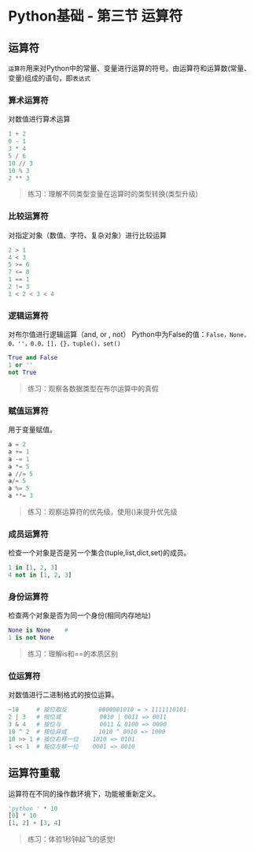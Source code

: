 # Python基础 - 第三节 运算符

## 运算符
`运算符`用来对Python中的常量、变量进行运算的符号。由运算符和运算数(常量、变量)组成的语句，即`表达式`

### 算术运算符
对数值进行算术运算
```python
1 + 2
0 - 1
3 * 4
5 / 6
10 // 3
10 % 3
2 ** 3
```
> 练习：理解不同类型变量在运算时的类型转换(类型升级)

### 比较运算符
对指定对象（数值、字符、复杂对象）进行比较运算
```python
2 > 1
4 < 3
5 >= 6
7 <= 8
1 == 1
2 != 3
1 < 2 < 3 < 4
```
### 逻辑运算符
对布尔值进行逻辑运算（and, or , not）
Python中为False的值：`False，None，0，''，0.0，[]，{}，tuple()，set()`
```python
True and False
1 or ''
not True
```
> 练习：观察各数据类型在布尔运算中的真假

### 赋值运算符
用于变量赋值。
```python
a = 2
a += 1
a -= 1
a *= 5
a //= 5
a/= 5
a %= 5
a **= 3
```
> 练习：观察运算符的优先级，使用()来提升优先级

### 成员运算符
检查一个对象是否是另一个集合(tuple,list,dict,set)的成员。
```python
1 in [1, 2, 3]  
4 not in [1, 2, 3] 
```
### 身份运算符
检查两个对象是否为同一个身份(相同内存地址)
```python
None is None    # 
1 is not None
```
> 练习：理解is和==的本质区别

### 位运算符
对数值进行二进制格式的按位运算。
```python
~10     # 按位取反         0000001010 = > 1111110101
2 | 3   # 按位或           0010 | 0011 => 0011
3 & 4   # 按位与           0011 & 0100 => 0000
10 ^ 2  # 按位异或         1010 ^ 0010 => 1000
10 >> 1 # 按位右移一位    1010 => 0101
1 << 1  # 按位左移一位    0001 => 0010
```
## 运算符重载
运算符在不同的操作数环境下，功能被重新定义。
```python
'python ' * 10
[0] * 10
[1, 2] + [3, 4]
```
> 练习：体验1秒钟起飞的感觉!
